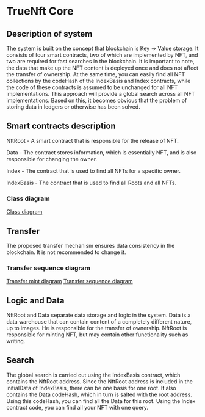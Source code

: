 # TrueNft Core

## Description of system

The system is built on the concept that blockchain is Key => Value storage. It consists of four smart contracts, two of which are implemented by NFT, and two are required for fast searches in the blockchain. It is important to note, the data that make up the NFT content is deployed once and does not affect the transfer of ownership. At the same time, you can easily find all NFT collections by the codeHash of the IndexBasis and Index contracts, while the code of these contracts is assumed to be unchanged for all NFT implementations. This approach will provide a global search across all NFT implementations. Based on this, it becomes obvious that the problem of storing data in ledgers or otherwise has been solved.

## Smart contracts description 

NftRoot - A smart contract that is responsible for the release of NFT.

Data - The contract stores information, which is essentially NFT, and is also responsible for changing the owner. 

Index - The contract that is used to find all NFTs for a specific owner. 

IndexBasis - The contract that is used to find all Roots and all NFTs.

### Class diagram

[Class diagram](../../out/components/true-nft-core/uml/NFT-v2/NFT-v2.png)

## Transfer

The proposed transfer mechanism ensures data consistency in the blockchain. It is not recommended to change it.

### Transfer sequence diagram

[Transfer mint diagram](../../out/components/true-nft-core/uml/NFT-v2-sequence-mint/NFT-v2.png)
[Transfer sequence diagram](../../out/components/true-nft-core/uml/NFT-v2-sequence-transfer/NFT-v2.png)

## Logic and Data

NftRoot and Data separate data storage and logic in the system. Data is a data warehouse that can contain content of a completely different nature, up to images. He is responsible for the transfer of ownership. NftRoot is responsible for minting NFT, but may contain other functionality such as writing. 

## Search

The global search is carried out using the IndexBasis contract, which contains the NftRoot address. Since the NftRoot address is included in the initialData of IndexBasis, there can be one basis for one root. It also contains the Data codeHash, which in turn is salted with the root address. Using this codeHash, you can find all the Data for this root. Using the Index contract code, you can find all your NFT with one query.

